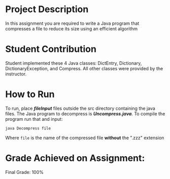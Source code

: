 # Project Description
In this assignment you are required to write a Java program that compresses a file to reduce its size using an efficient algorithm

# Student Contribution
Student implemented these 4 Java classes: DictEntry, Dictionary, DictionaryException, and Compress. All other classes were provided by the instructor.

# How to Run
To run, place ***fileInput*** files outside the src directory containing the java files. The Java program to decompress is ***Uncompress.java***. To compile the program run that and input:

`java Decompress file`

Where `file` is the name of the compressed file **without** the ".zzz" extension

# Grade Achieved on Assignment:
Final Grade: 100%
